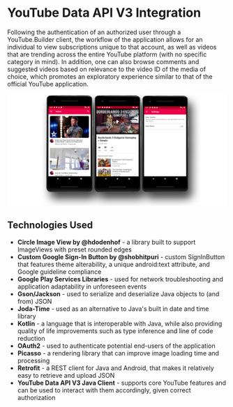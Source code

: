 # YouTube Data API V3 Integration
Following the authentication of an authorized user through a YouTube.Builder client, the workflow of the application allows for an individual to view subscriptions unique to that account, as well as videos that are trending across the entire YouTube platform (with no specific category in mind). In addition, one can also browse comments and suggested videos based on relevance to the video ID of the media of choice, which promotes an exploratory experience similar to that of the official YouTube application.

![YouTube Data API Integration](app/src/main/res/drawable/youtube_api_thumbnail.jpg?raw=true "YouTube Data API Integration")

## Technologies Used
* **Circle Image View by @hdodenhof** - a library built to support ImageViews with preset rounded edges
* **Custom Google Sign-In Button by @shobhitpuri** - custom SignInButton that features theme alterability, a unique android:text attribute, and Google guideline compliance
* **Google Play Services Libraries** - used for network troubleshooting and application adaptability in unforeseen events
* **Gson/Jackson** - used to serialize and deserialize Java objects to (and from) JSON
* **Joda-Time** - used as an alternative to Java's built in date and time library
* **Kotlin** - a language that is interoperable with Java, while also providing quality of life improvements such as type inference and line of code reduction
* **OAuth2** - used to authenticate potential end-users of the application
* **Picasso** - a rendering library that can improve image loading time and processing
* **Retrofit** - a REST client for Java and Android, that makes it relatively easy to retrieve and upload JSON
* **YouTube Data API V3 Java Client** - supports core YouTube features and can be used to interact with them accordingly, given correct authorization

